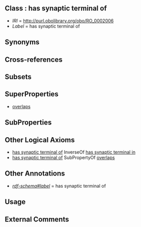 
## Class : has synaptic terminal of

 * *IRI* = http://purl.obolibrary.org/obo/RO_0002006
 * *Label* = has synaptic terminal of

## Synonyms


## Cross-references


## Subsets


## SuperProperties

 * [overlaps](../../RO/31/RO_0002131.md)

## SubProperties


## Other Logical Axioms

 * [has synaptic terminal of](../../RO/06/RO_0002006.md) InverseOf [has synaptic terminal in](../../RO/30/RO_0002130.md)
 * [has synaptic terminal of](../../RO/06/RO_0002006.md) SubPropertyOf [overlaps](../../RO/31/RO_0002131.md)

## Other Annotations

 * *[rdf-schema#label](../../el/rdf-schema#label.md)* = has synaptic terminal of

## Usage


## External Comments

